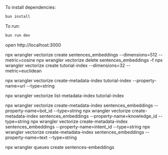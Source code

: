 To install dependencies:
```sh
bun install
```

To run:
```sh
bun run dev
```

open http://localhost:3000



<!-- vector -->
npx wrangler vectorize create sentences_embeddings --dimensions=512 --metric=cosine
npx wrangler vectorize delete sentences_embeddings -f
npx wrangler vectorize create tutorial-index --dimensions=32 --metric=euclidean

npx wrangler vectorize create-metadata-index tutorial-index --property-name=url --type=string

npx wrangler vectorize list-metadata-index tutorial-index

<!-- npx wrangler vectorize create-metadata-index sentences_embeddings --property-name=url --type=string -->
npx wrangler vectorize create-metadata-index sentences_embeddings --property-name=bot_id --type=string
npx wrangler vectorize create-metadata-index sentences_embeddings --property-name=knowledge_id --type=string
npx wrangler vectorize create-metadata-index sentences_embeddings --property-name=intent_id --type=string
npx wrangler vectorize create-metadata-index sentences_embeddings --property-name=text --type=string

npx wrangler queues create sentences-embeddings
